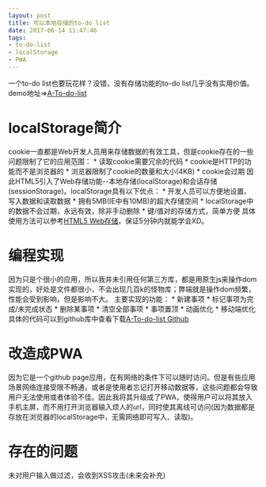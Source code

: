 ```yaml
---
layout: post
title: 可以本地存储的to-do list
date: 2017-06-14 11:47:46
tags: 
- to-do-list
- localStorage
- PWA
---
```

一个to-do list也要玩花样？没错，没有存储功能的to-do list几乎没有实用价值。
demo地址=>[A-To-do-list](https://mccarthey.github.io/A-To-do-list)
# localStorage简介
  cookie一直都是Web开发人员用来存储数据的有效工具，但是cookie存在的一些问题限制了它的应用范围：
	* 读取cookie需要冗余的代码
	* cookie是HTTP的功能而不是浏览器的
	* 浏览器限制了cookie的数量和大小(4KB)
	* cookie会过期
  因此HTML5引入了Web存储功能--本地存储(localStorage)和会话存储(sessionStorage)。localStorage具有以下优点：
  	* 开发人员可以方便地设置、写入数据和读取数据
  	* 拥有5MB(IE中有10MB)的超大存储空间
  	* localStorage中的数据不会过期，永远有效，除非手动删除
  	* 键/值对的存储方式，简单方便
  具体使用方法可以参考[HTML5 Web存储](http://www.w3school.com.cn/html5/html_5_webstorage.asp)，保证5分钟内就能学会XD。
# 编程实现
  因为只是个很小的应用，所以我并未引用任何第三方库，都是用原生js来操作dom实现的，好处是文件都很小，不会出现几百k的怪物库；弊端就是操作dom频繁，性能会受到影响，但是影响不大。
  主要实现的功能：
  	* 新建事项
  	* 标记事项为完成/未完成状态
  	* 删除某事项
  	* 清空全部事项
  	* 事项置顶
  	* 动画优化
  	* 移动端优化
  具体的代码可以到github库中查看下载[A-To-do-list Github](https://github.com/McCarthey/A-To-do-list)
# 改造成PWA
  因为它是一个github page应用，在有网络的条件下可以随时访问。但是有些应用场景网络连接受限不畅通，或者是使用者忘记打开移动数据等，这些问题都会导致用户无法使用或者体验不佳。因此我将其升级成了PWA，使得用户可以将其放入手机主屏，而不用打开浏览器输入烦人的url，同时使其离线可访问(因为数据都是存放在浏览器的localStorage中，无需网络即可写入、读取)。
# 存在的问题
  未对用户输入做过滤，会收到XSS攻击(未来会补充)